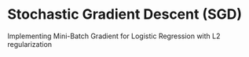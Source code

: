 # Stochastic Gradient Descent (SGD)
Implementing Mini-Batch Gradient for Logistic Regression with L2 regularization
